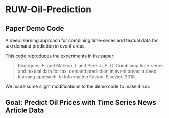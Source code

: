 # RUW-Oil-Prediction

## Paper Demo Code

A deep learning approach for combining time-series and textual data for taxi demand prediction in event areas.

This code reproduces the experiments in the paper:
> Rodrigues, F. and Markou, I. and Pereira, F. C. Combining time-series and textual data for taxi demand prediction in event areas: a deep learning approach. In Information Fusion, Elsevier, 2018.

We made some slight modifications to the demo code to make it run.

## Goal: Predict Oil Prices with Time Series News Article Data